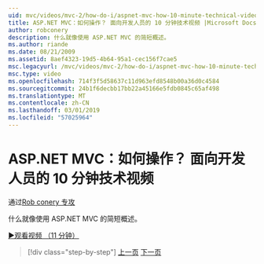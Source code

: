 ```yaml
---
uid: mvc/videos/mvc-2/how-do-i/aspnet-mvc-how-10-minute-technical-video-for-developers
title: ASP.NET MVC：如何操作？ 面向开发人员的 10 分钟技术视频 |Microsoft Docs
author: robconery
description: 什么就像使用 ASP.NET MVC 的简短概述。
ms.author: riande
ms.date: 08/21/2009
ms.assetid: 8aef4323-19d5-4b64-95a1-cec156f7cae5
msc.legacyurl: /mvc/videos/mvc-2/how-do-i/aspnet-mvc-how-10-minute-technical-video-for-developers
msc.type: video
ms.openlocfilehash: 714f3f5d58637c11d963efd8548b00a36d0c4584
ms.sourcegitcommit: 24b1f6decbb17bb22a45166e5fdb0845c65af498
ms.translationtype: MT
ms.contentlocale: zh-CN
ms.lasthandoff: 03/01/2019
ms.locfileid: "57025964"
---
```

<a name="aspnet-mvc-how-10-minute-technical-video-for-developers"></a>ASP.NET MVC：如何操作？ 面向开发人员的 10 分钟技术视频
====================
通过[Rob conery 专攻](https://github.com/robconery)

什么就像使用 ASP.NET MVC 的简短概述。

[&#9654;观看视频 （11 分钟）](https://channel9.msdn.com/Blogs/ASP-NET-Site-Videos/aspnet-mvc-how-10-minute-technical-video-for-developers)

> [!div class="step-by-step"]
> [上一页](why-aspnet-mvc-3-minute-overview-video-for-decision-makers.md)
> [下一页](how-do-i-return-json-formatted-data-for-an-ajax-call-in-an-aspnet-mvc-web-application.md)
